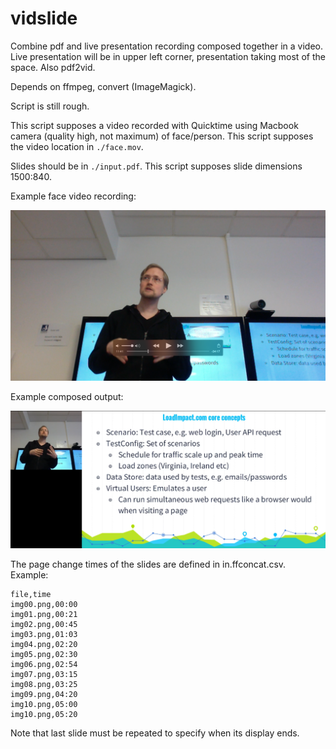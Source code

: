 # vidslide

Combine pdf and live presentation recording composed together in a video. Live presentation will be in upper left corner, presentation taking most of the space. Also pdf2vid.

Depends on ffmpeg, convert (ImageMagick).

Script is still rough.

This script supposes a video recorded with Quicktime using Macbook camera (quality high, not maximum) of face/person. This script supposes the video location in ```./face.mov```.

Slides should be in ```./input.pdf```. This script supposes slide dimensions 1500:840.

Example face video recording:

![Example face video recording](docs/face_vid_example.png)

Example composed output:

![Example composed output](docs/combined_vid_example.png)

The page change times of the slides are defined in in.ffconcat.csv. Example:

```
file,time
img00.png,00:00
img01.png,00:21
img02.png,00:45
img03.png,01:03
img04.png,02:20
img05.png,02:30
img06.png,02:54
img07.png,03:15
img08.png,03:25
img09.png,04:20
img10.png,05:00
img10.png,05:20
```

Note that last slide must be repeated to specify when its display ends.
